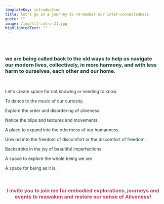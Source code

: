 ```yaml
---
templateKey: introduction
title: let's go on a journey to re-member our inter-connectedness
quote: ""
image: /img/tlt-intro-21.jpg
highlightedText: ""
---
```

<h3>&nbsp;</h3>
<h3><span style="color: rgb(23, 58, 46);">we are being called back to the old ways to help us navigate our modern lives, collectively, in more harmony, and with less harm to ourselves, each other and our home.</span></h3>
<p>&nbsp;</p>
<p><span style="color: rgb(23, 58, 46);">Let's create space for not knowing or needing to know.</span></p>
<p><span style="color: rgb(23, 58, 46);">To dance to the music of our curiosity.</span></p>
<p><span style="color: rgb(23, 58, 46);">Explore the order and disordering of aliveness.</span></p>
<p><span style="color: rgb(23, 58, 46);">Notice the blips and textures and movements.</span></p>
<p><span style="color: rgb(23, 58, 46);">A place to expand into the otherness of our humanness.</span></p>
<p><span style="color: rgb(23, 58, 46);">Unwind into the freedom of discomfort or the discomfort of freedom.</span></p>
<p><span style="color: rgb(23, 58, 46);">Backstroke in the joy of beautiful imperfections</span></p>
<p><span style="color: rgb(23, 58, 46);">A space to explore the whole being we are</span></p>
<p><span style="color: rgb(23, 58, 46);">A space for being as it is.</span></p>
<p>&nbsp;</p>
<h3 style="text-align: center;"><span style="color: rgb(176, 70, 100);"><strong>I invite you to join me for embodied explorations, journeys and events to reawaken and restore our sense of Aliveness!</strong></span></h3>